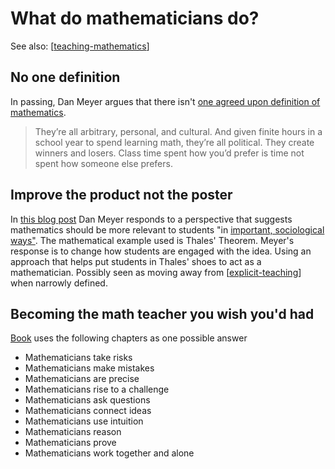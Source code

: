 # What do mathematicians do?

See also: [[teaching-mathematics]]

## No one definition

In passing, Dan Meyer argues that there isn't [one agreed upon definition of mathematics](https://blog.mrmeyer.com/2016/a-response-to-danny-brown-geoff-wake-should-modeling-be-important/).
> They’re all arbitrary, personal, and cultural. And given finite hours in a school year to spend learning math, they’re all political. They create winners and losers. Class time spent how you’d prefer is time not spent how someone else prefers.

## Improve the product not the poster

In [this blog post](https://blog.mrmeyer.com/2016/math-improve-the-product-not-the-poster/) Dan Meyer responds to a perspective that suggests mathematics should be more relevant to students "in [important, sociological ways"](https://blog.mrmeyer.com/2016/a-response-to-danny-brown-geoff-wake-should-modeling-be-important/). The mathematical example used is Thales' Theorem. Meyer's response is to change how students are engaged with the idea. Using an approach that helps put students in Thales' shoes to act as a mathematician. Possibly seen as moving away from [[explicit-teaching]] when narrowly defined.

## Becoming the math teacher you wish you'd had

[Book](https://tjzager.com/book/) uses the following chapters as one possible answer

- Mathematicians take risks 
- Mathematicians make mistakes 
- Mathematicians are precise
- Mathematicians rise to a challenge
- Mathematicians ask questions
- Mathematicians connect ideas 
- Mathematicians use intuition
- Mathematicians reason
- Mathematicians prove
- Mathematicians work together and alone



[//begin]: # "Autogenerated link references for markdown compatibility"
[teaching-mathematics]: teaching-mathematics "Teaching Mathematics"
[explicit-teaching]: explicit-teaching "Explicit teaching"
[//end]: # "Autogenerated link references"